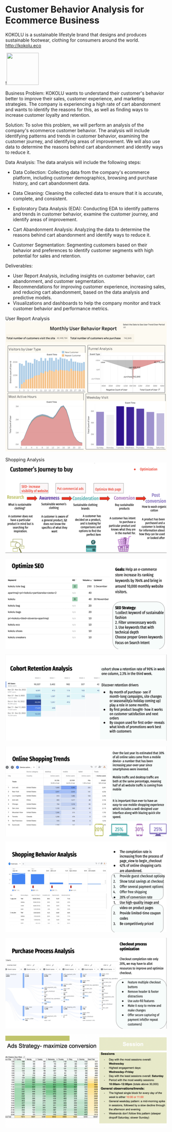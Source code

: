 # Customer Behavior Analysis for Ecommerce Business

KOKOLU is a sustainable lifestyle brand that designs and produces sustainable footwear, clothing for consumers around the world.
http://kokolu.eco

!<img src="https://cdn.shopify.com/s/files/1/0591/7812/3444/files/WechatIMG43.jpg?v=1646327316" width="100" height="100">

Business Problem:
KOKOLU wants to understand their customer's behavior better to improve their sales, customer experience, and marketing strategies. The company is experiencing a high rate of cart abandonment and wants to identify the reasons for this, as well as finding ways to increase customer loyalty and retention.

Solution:
To solve this problem, we will perform an analysis of the company's ecommerce customer behavior. The analysis will include identifying patterns and trends in customer behavior, examining the customer journey, and identifying areas of improvement. We will also use data to determine the reasons behind cart abandonment and identify ways to reduce it.

Data Analysis:
The data analysis will include the following steps:

- Data Collection: Collecting data from the company's ecommerce platform, including customer demographics, browsing and purchase history, and cart abandonment data.

- Data Cleaning: Cleaning the collected data to ensure that it is accurate, complete, and consistent.

- Exploratory Data Analysis (EDA): Conducting EDA to identify patterns and trends in customer behavior, examine the customer journey, and identify areas of improvement.

- Cart Abandonment Analysis: Analyzing the data to determine the reasons behind cart abandonment and identify ways to reduce it.

- Customer Segmentation: Segmenting customers based on their behavior and preferences to identify customer segments with high potential for sales and retention.


Deliverables:

- User Report Analysis, including insights on customer behavior, cart abandonment, and customer segmentation.
- Recommendations for improving customer experience, increasing sales, and reducing cart abandonment, based on the data analysis and predictive models.
- Visualizations and dashboards to help the company monitor and track customer behavior and performance metrics.

User Report Analysis
![Logo](https://github.com/JerylLee/ConsumerBehaviourAnalysis-/blob/main/User%20Behavior%20Report.png?raw=true)

Shopping Analysis
![Logo]( https://github.com/JerylLee/ConsumerBehaviourAnalysis-/blob/main/Customer%20Journey%20.png?raw=true)

![Logo](https://github.com/JerylLee/ConsumerBehaviourAnalysis-/blob/main/SEO%20Optimization.png?raw=true)

![Logo](https://github.com/JerylLee/ConsumerBehaviourAnalysis-/blob/main/Cohort%20Retention%20Analysis.png?raw=true)

![Logo](https://github.com/JerylLee/ConsumerBehaviourAnalysis-/blob/main/Online%20Shopping%20Trends.png?raw=true)

![Logo](https://github.com/JerylLee/ConsumerBehaviourAnalysis-/blob/main/Shopping%20Behavior%20Analysis.png?raw=true)

![Logo](https://github.com/JerylLee/ConsumerBehaviourAnalysis-/blob/main/Purchase%20Process%20Analysis.png?raw=true)

![Logo](https://github.com/JerylLee/ConsumerBehaviourAnalysis-/blob/main/Ads%20strategy.png?raw=true)




